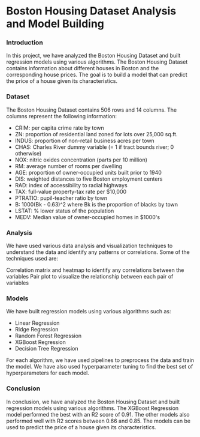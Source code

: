 # Boston Housing Dataset Analysis and Model Building
### Introduction
In this project, we have analyzed the Boston Housing Dataset and built regression models using various algorithms. The Boston Housing Dataset contains information about different houses in Boston and the corresponding house prices. The goal is to build a model that can predict the price of a house given its characteristics.

### Dataset
The Boston Housing Dataset contains 506 rows and 14 columns. The columns represent the following information:

- CRIM: per capita crime rate by town
- ZN: proportion of residential land zoned for lots over 25,000 sq.ft.
- INDUS: proportion of non-retail business acres per town
- CHAS: Charles River dummy variable (= 1 if tract bounds river; 0 otherwise)
- NOX: nitric oxides concentration (parts per 10 million)
- RM: average number of rooms per dwelling
- AGE: proportion of owner-occupied units built prior to 1940
- DIS: weighted distances to five Boston employment centers
- RAD: index of accessibility to radial highways
- TAX: full-value property-tax rate per $10,000
- PTRATIO: pupil-teacher ratio by town
- B: 1000(Bk - 0.63)^2 where Bk is the proportion of blacks by town
- LSTAT: % lower status of the population
- MEDV: Median value of owner-occupied homes in $1000's

### Analysis
We have used various data analysis and visualization techniques to understand the data and identify any patterns or correlations. Some of the techniques used are:

Correlation matrix and heatmap to identify any correlations between the variables
Pair plot to visualize the relationship between each pair of variables

### Models
We have built regression models using various algorithms such as:

- Linear Regression
- Ridge Regression
- Random Forest Regression
- XGBoost Regression
- Decision Tree Regression

For each algorithm, we have used pipelines to preprocess the data and train the model. We have also used hyperparameter tuning to find the best set of hyperparameters for each model.

### Conclusion
In conclusion, we have analyzed the Boston Housing Dataset and built regression models using various algorithms. The XGBoost Regression model performed the best with an R2 score of 0.91. The other models also performed well with R2 scores between 0.66 and 0.85. The models can be used to predict the price of a house given its characteristics.
